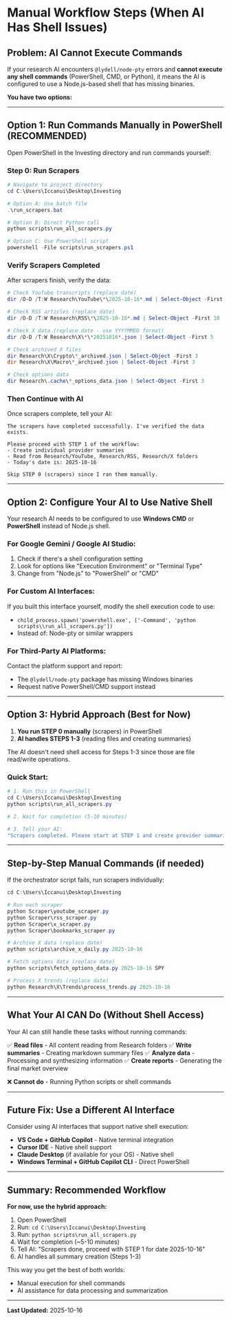 # Manual Workflow Steps (When AI Has Shell Issues)

## Problem: AI Cannot Execute Commands

If your research AI encounters `@lydell/node-pty` errors and **cannot execute any shell commands** (PowerShell, CMD, or Python), it means the AI is configured to use a Node.js-based shell that has missing binaries.

**You have two options:**

---

## Option 1: Run Commands Manually in PowerShell (RECOMMENDED)

Open PowerShell in the Investing directory and run commands yourself:

### Step 0: Run Scrapers

```powershell
# Navigate to project directory
cd C:\Users\Iccanui\Desktop\Investing

# Option A: Use batch file
.\run_scrapers.bat

# Option B: Direct Python call
python scripts\run_all_scrapers.py

# Option C: Use PowerShell script
powershell -File scripts\run_scrapers.ps1
```

### Verify Scrapers Completed

After scrapers finish, verify the data:

```powershell
# Check YouTube transcripts (replace date)
dir /O-D /T:W Research\YouTube\*\2025-10-16*.md | Select-Object -First 10

# Check RSS articles (replace date)
dir /O-D /T:W Research\RSS\*\2025-10-16*.md | Select-Object -First 10

# Check X data (replace date - use YYYYMMDD format)
dir /O-D /T:W Research\X\*\*20251016*.json | Select-Object -First 5

# Check archived X files
dir Research\X\Crypto\*_archived.json | Select-Object -First 3
dir Research\X\Macro\*_archived.json | Select-Object -First 3

# Check options data
dir Research\.cache\*_options_data.json | Select-Object -First 3
```

### Then Continue with AI

Once scrapers complete, tell your AI:

```
The scrapers have completed successfully. I've verified the data exists.

Please proceed with STEP 1 of the workflow:
- Create individual provider summaries
- Read from Research/YouTube, Research/RSS, Research/X folders
- Today's date is: 2025-10-16

Skip STEP 0 (scrapers) since I ran them manually.
```

---

## Option 2: Configure Your AI to Use Native Shell

Your research AI needs to be configured to use **Windows CMD** or **PowerShell** instead of Node.js shell.

### For Google Gemini / Google AI Studio:

1. Check if there's a shell configuration setting
2. Look for options like "Execution Environment" or "Terminal Type"
3. Change from "Node.js" to "PowerShell" or "CMD"

### For Custom AI Interfaces:

If you built this interface yourself, modify the shell execution code to use:
- `child_process.spawn('powershell.exe', ['-Command', 'python scripts\\run_all_scrapers.py'])`
- Instead of: Node-pty or similar wrappers

### For Third-Party AI Platforms:

Contact the platform support and report:
- The `@lydell/node-pty` package has missing Windows binaries
- Request native PowerShell/CMD support instead

---

## Option 3: Hybrid Approach (Best for Now)

1. **You run STEP 0 manually** (scrapers) in PowerShell
2. **AI handles STEPS 1-3** (reading files and creating summaries)

The AI doesn't need shell access for Steps 1-3 since those are file read/write operations.

### Quick Start:

```powershell
# 1. Run this in PowerShell
cd C:\Users\Iccanui\Desktop\Investing
python scripts\run_all_scrapers.py

# 2. Wait for completion (5-10 minutes)

# 3. Tell your AI:
"Scrapers completed. Please start at STEP 1 and create provider summaries for today's date: 2025-10-16"
```

---

## Step-by-Step Manual Commands (if needed)

If the orchestrator script fails, run scrapers individually:

```powershell
cd C:\Users\Iccanui\Desktop\Investing

# Run each scraper
python Scraper\youtube_scraper.py
python Scraper\rss_scraper.py
python Scraper\x_scraper.py
python Scraper\bookmarks_scraper.py

# Archive X data (replace date)
python scripts\archive_x_daily.py 2025-10-16

# Fetch options data (replace date)
python scripts\fetch_options_data.py 2025-10-16 SPY

# Process X trends (replace date)
python Research\X\Trends\process_trends.py 2025-10-16
```

---

## What Your AI CAN Do (Without Shell Access)

Your AI can still handle these tasks without running commands:

✅ **Read files** - All content reading from Research folders
✅ **Write summaries** - Creating markdown summary files
✅ **Analyze data** - Processing and synthesizing information
✅ **Create reports** - Generating the final market overview

❌ **Cannot do** - Running Python scripts or shell commands

---

## Future Fix: Use a Different AI Interface

Consider using AI interfaces that support native shell execution:
- **VS Code + GitHub Copilot** - Native terminal integration
- **Cursor IDE** - Native shell support
- **Claude Desktop** (if available for your OS) - Native shell
- **Windows Terminal + GitHub Copilot CLI** - Direct PowerShell

---

## Summary: Recommended Workflow

**For now, use the hybrid approach:**

1. Open PowerShell
2. Run: `cd C:\Users\Iccanui\Desktop\Investing`
3. Run: `python scripts\run_all_scrapers.py`
4. Wait for completion (~5-10 minutes)
5. Tell AI: "Scrapers done, proceed with STEP 1 for date 2025-10-16"
6. AI handles all summary creation (Steps 1-3)

This way you get the best of both worlds:
- Manual execution for shell commands
- AI assistance for data processing and summarization

---

**Last Updated:** 2025-10-16
